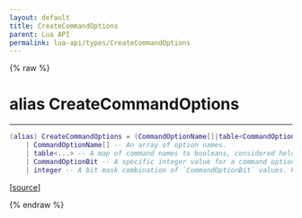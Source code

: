 ```yaml
---
layout: default
title: CreateCommandOptions
parent: Lua API
permalink: lua-api/types/CreateCommandOptions
---
```


{% raw %}

# alias CreateCommandOptions
---



```lua
(alias) CreateCommandOptions = (CommandOptionName[]|table<CommandOptionName,boolean>|CommandOptionBit|integer)
    | CommandOptionName[] -- An array of option names.
    | table<...> -- A map of command names to booleans, considered held when `true`.
    | CommandOptionBit -- A specific integer value for a command option.
    | integer -- A bit mask combination of `CommandOptionBit` values. Pass `0` for no options.

```




[<a href="https://github.com/beyond-all-reason/RecoilEngine/blob/b4d0041e4c68c34dace9abf492f9193d28ef5d7e/rts/Lua/LuaUtils.cpp#L999-L1005" target="_blank">source</a>]


{% endraw %}